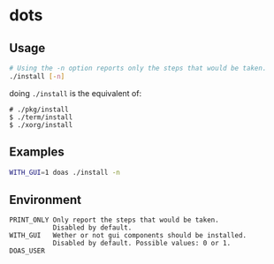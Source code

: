 # dots
## Usage
```sh
# Using the -n option reports only the steps that would be taken.
./install [-n]
```
doing `./install`  is the equivalent of:
```
# ./pkg/install
$ ./term/install
$ ./xorg/install
```

## Examples
```sh
WITH_GUI=1 doas ./install -n
```

## Environment
```
PRINT_ONLY Only report the steps that would be taken.
           Disabled by default.
WITH_GUI   Wether or not gui components should be installed.
           Disabled by default. Possible values: 0 or 1.
DOAS_USER
```
